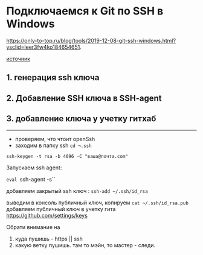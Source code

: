 # Подключаемся к Git по SSH в Windows


https://only-to-top.ru/blog/tools/2019-12-08-git-ssh-windows.html?ysclid=leer3fw4ko184654651.

 [источник](https://www.google.com)
## 1. генерация ssh ключа
## 2. Добавление SSH ключа в SSH-agent
## 3. добавление  ключа у учетку гитхаб

_______________________________

* проверяем, что чтоит openSsh
* заходим в папку ssh
`cd ¬.ssh`

`ssh-keygen -t rsa -b 4096 -C "ваша@почта.com"`

Запускаем  ssh agent:

`eval `ssh-agent -s``

 добавляем закрытый ssh ключ :
`ssh-add ~/.ssh/id_rsa`

выводим в консоль публичный ключ, копируем
`cat ~/.ssh/id_rsa.pub`
добавляем публичный ключ в учетку гита
https://github.com/settings/keys

Обрати внимание на 
1. куда пушишь -  https || ssh
2. какую ветку пушишь. там то мэйн, то мастер - следи.
